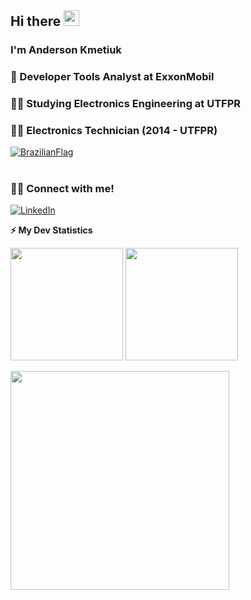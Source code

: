 <!-- welcome message -->
 <h2>Hi there <img src="https://media.giphy.com/media/hvRJCLFzcasrR4ia7z/giphy.gif" width="25px"></h2>
  
 <h3>I'm Anderson Kmetiuk</h3>
 
### :briefcase: Developer Tools Analyst at ExxonMobil
### :man_student: Studying Electronics Engineering at UTFPR
### :man_student: Electronics Technician (2014 - UTFPR)
<a href="https://em-content.zobj.net/thumbs/72/sony/336/flag-brazil_1f1e7-1f1f7.png" ><img alt="BrazilianFlag" src="https://em-content.zobj.net/thumbs/72/sony/336/flag-brazil_1f1e7-1f1f7.png" target="_blank"></a> 
<!--
**andersonkmetiuk/andersonkmetiuk** is a ✨ _special_ ✨ repository because its `README.md` (this file) appears on your GitHub profile.


Here are some ideas to get you started:

- 🔭 I’m currently working on ...
- 🌱 I’m currently learning ...
- 👯 I’m looking to collaborate on ...
- 🤔 I’m looking for help with ...
- 💬 Ask me about ...
- 📫 How to reach me: ...
- 😄 Pronouns: ...
- ⚡ Fun fact: ...
-->
#
### 🤝🏻 Connect with me!
<a href="https://www.linkedin.com/in/anderson-luiz-de-souza-kmetiuk-8a48b8224/" ><img alt="LinkedIn" src="https://img.shields.io/badge/LinkedIn-Anderson%20Kmetiuk-blue?style=flat-square&logo=linkedin&logoColor=blue" target="_blank"></a>
<!-- GitHub stats -->
<b>⚡ My Dev Statistics</b>


<p>
<!-- GitHub Stats -->
<img height="180" src="https://github-readme-stats.vercel.app/api?username=andersonkmetiuk&show_icons=true&hide_border=true&theme=tokyonight" />


<img height="180" src="https://github-readme-streak-stats.herokuapp.com/?user=andersonkmetiuk&theme=tokyonight&hide_border=true" />
</p>
<!-- Most Used Languages -->
<img width="350" src="https://github-readme-stats.vercel.app/api/top-langs/?username=andersonkmetiuk&hide=batchfile,powershell,makefile,mathematica,Standard%20ML,jupyter%20notebook&exclude_repo=KNN-Image-Classification&show_icons=true&hide_border=true&langs_count=10&theme=tokyonight&layout=pie"/>


